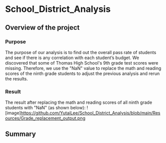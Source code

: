 # School_District_Analysis
## Overview of the project
### Purpose
The purpose of our analysis is to find out the overall pass rate of students and see if there is any correlation with each student’s budget. We discovered that some of Thomas High School's 9th grade test scores were missing. Therefore, we use the "NaN" value to replace the math and reading scores of the ninth grade students to adjust the previous analysis and rerun the results.
### Result
The result after replacing the math and reading scores of all ninth grade students with "NaN" (as shown below):
![image]https://github.com/YutaiLee/School_District_Analysis/blob/main/Resources/Grade_replacement_output.png
## Summary
